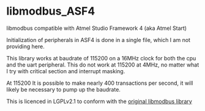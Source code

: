 # libmodbus_ASF4
libmodbus compatible with Atmel Studio Framework 4 (aka Atmel Start)

Initialization of peripherals in ASF4 is done in a single file, which I am not providing here.

This library works at baudrate of 115200 on a 16MHz clock for both the cpu and the uart peripheral.
This do not work at 115200 at 4MHz, no matter what I try with critical section and interrupt masking.

At 115200 It is possible to make nearly 400 transactions per second, it will likely be necessary to pump up the baudrate.

This is licenced in LGPLv2.1 to conform with the [original libmodbus library](https://github.com/stephane/modbusino)